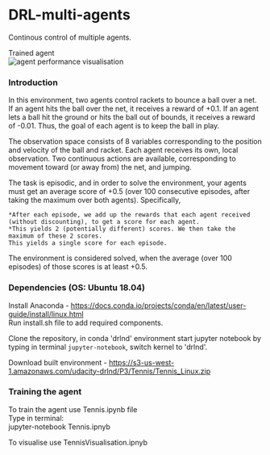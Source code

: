 # DRL-multi-agents
Continous control of multiple agents.

Trained agent  
![agent performance visualisation](reacher_actor.gif)


### Introduction  

In this environment, two agents control rackets to bounce a ball over a net. If an agent hits the ball over the net, it receives a reward of +0.1. If an agent lets a ball hit the ground or hits the ball out of bounds, it receives a reward of -0.01. Thus, the goal of each agent is to keep the ball in play.

The observation space consists of 8 variables corresponding to the position and velocity of the ball and racket. Each agent receives its own, local observation. Two continuous actions are available, corresponding to movement toward (or away from) the net, and jumping.

The task is episodic, and in order to solve the environment, your agents must get an average score of +0.5 (over 100 consecutive episodes, after taking the maximum over both agents). Specifically,  

    *After each episode, we add up the rewards that each agent received (without discounting), to get a score for each agent.  
	*This yields 2 (potentially different) scores. We then take the maximum of these 2 scores.
    This yields a single score for each episode.  

The environment is considered solved, when the average (over 100 episodes) of those scores is at least +0.5.


### Dependencies (OS: Ubuntu 18.04)  

Install Anaconda - https://docs.conda.io/projects/conda/en/latest/user-guide/install/linux.html  
Run install.sh file to add required components.

Clone the repository, in conda 'drlnd' environment start jupyter notebook by typing in terminal `jupyter-notebook`, switch kernel to 'drlnd'.


Download built environment - https://s3-us-west-1.amazonaws.com/udacity-drlnd/P3/Tennis/Tennis_Linux.zip

### Training the agent
To train the agent use Tennis.ipynb file  
Type in terminal:  
	jupyter-notebook Tennis.ipnyb

To visualise use TennisVisualisation.ipnyb
